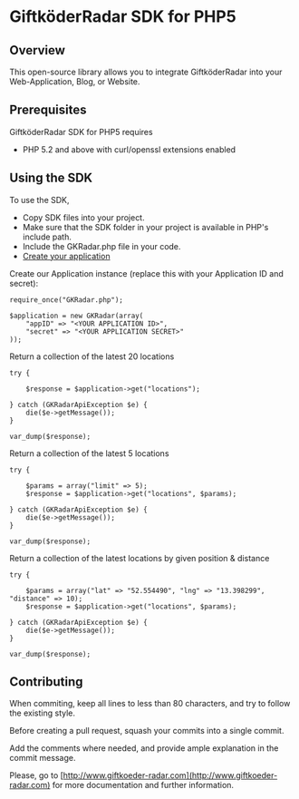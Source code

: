 GiftköderRadar SDK for PHP5
===========================

Overview
--------
This open-source library allows you to integrate GiftköderRadar into your Web-Application, Blog, or Website.


Prerequisites
-------------

GiftköderRadar SDK for PHP5 requires 

   * PHP 5.2 and above with curl/openssl extensions enabled
   
Using the SDK
-------------

To use the SDK,

   * Copy SDK files into your project.
   * Make sure that the SDK folder in your project is available in PHP's include path.
   * Include the GKRadar.php file in your code.
   * [Create your application](http://www.giftkoeder-radar.com/entwickler/registrieren.html)
	
Create our Application instance (replace this with your Application ID and secret):

	require_once("GKRadar.php");
	
	$application = new GKRadar(array(
		"appID" => "<YOUR APPLICATION ID>",
		"secret" => "<YOUR APPLICATION SECRET>"
	));
	
Return a collection of the latest 20 locations

	try {
	
    	$response = $application->get("locations");
	
	} catch (GKRadarApiException $e) {
    	die($e->getMessage());
	}
	
	var_dump($response);
	
Return a collection of the latest 5 locations

	try {
    
    	$params = array("limit" => 5);
    	$response = $application->get("locations", $params);

	} catch (GKRadarApiException $e) {
    	die($e->getMessage());
	}
	
	var_dump($response);

Return a collection of the latest locations by given position & distance

	try {
    
    	$params = array("lat" => "52.554490", "lng" => "13.398299", "distance" => 10);
    	$response = $application->get("locations", $params);

	} catch (GKRadarApiException $e) {
    	die($e->getMessage());
	}
	
	var_dump($response);
	
Contributing
------------

When commiting, keep all lines to less than 80 characters, and try to follow the existing style.

Before creating a pull request, squash your commits into a single commit.

Add the comments where needed, and provide ample explanation in the commit message.

Please, go to [http://www.giftkoeder-radar.com](http://www.giftkoeder-radar.com) for more documentation and further information.
